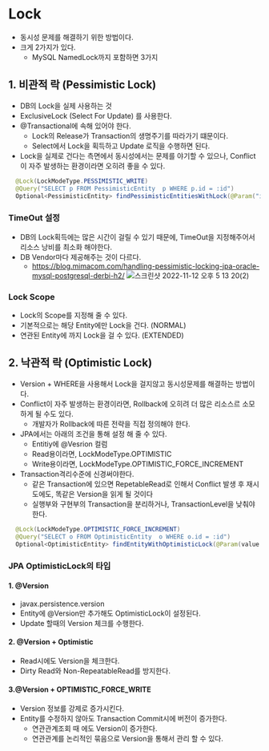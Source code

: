 # Lock
- 동시성 문제를 해결하기 위한 방법이다.
- 크게 2가지가 있다.
  - MySQL NamedLock까지 포함하면 3가지

## 1. 비관적 락 (Pessimistic Lock)
- DB의 Lock을 실제 사용하는 것
- ExclusiveLock (Select For Update) 를 사용한다.
- @Transactional에 속해 있어야 한다.
  - Lock의 Release가 Transaction의 생명주기를 따라가기 떄문이다.
  - Select에서 Lock을 획득하고 Update 로직을 수행하면 된다.
- Lock을 실제로 건다는 측면에서 동시성에서는 문제를 야기할 수 있으나, Conflict이 자주 발생하는 환경이라면 오히려 좋을 수 있다.
```java
  @Lock(LockModeType.PESSIMISTIC_WRITE)
  @Query("SELECT p FROM PessimisticEntity  p WHERE p.id = :id")
  Optional<PessimisticEntity> findPessimisticEntitiesWithLock(@Param("id") Long id);
```


### TimeOut 설정
- DB의 Lock획득에는 많은 시간이 걸릴 수 있기 때문에, TimeOut을 지정해주어서 리소스 낭비를 최소화 해야한다.
- DB Vendor마다 제공해주는 것이 다르다.
  - https://blog.mimacom.com/handling-pessimistic-locking-jpa-oracle-mysql-postgresql-derbi-h2/ 
![스크린샷 2022-11-12 오후 5 13 20(2)](https://user-images.githubusercontent.com/57896918/201474705-e6f535cd-50cd-4205-9a6e-df39f9d363a6.png)

### Lock Scope
- Lock의 Scope를 지정해 줄 수 있다.
- 기본적으로는 해당 Entity에만 Lock을 건다. (NORMAL)
- 연관된 Entity에 까지 Lock을 걸 수 있다. (EXTENDED)


## 2. 낙관적 락 (Optimistic Lock)
- Version + WHERE을 사용해서 Lock을 걸지않고 동시성문제를 해결하는 방법이다.
- Conflict이 자주 발생하는 환경이라면, Rollback에 오히려 더 많은 리소스르 소모하게 될 수도 있다.
  - 개발자가 Rollback에 따른 전략을 직접 정의해야 한다.
- JPA에서는 아래의 조건을 통해 설정 해 줄 수 있다.
  - Entitiy에 @Vesrion 컬럼
  - Read용이라면, LockModeType.OPTIMISTIC
  - Write용이라면, LockModeType.OPTIMISTIC_FORCE_INCREMENT
- Transaction격리수준에 신경써야한다.
  - 같은 Transaction에 있으면 RepetableRead로 인해서 Conflict 발생 후 재시도에도, 똑같은 Version을 읽게 될 것이다
  - 실행부와 구현부의 Transaction을 분리하거나, TransactionLevel을 낮춰야한다.

```java
  @Lock(LockModeType.OPTIMISTIC_FORCE_INCREMENT)
  @Query("SELECT o FROM OptimisticEntity  o WHERE o.id = :id")
  Optional<OptimisticEntity> findEntityWithOptimisticLock(@Param(value = "id") Long id);
```

### JPA OptimisticLock의 타입

#### 1. @Version 
- javax.persistence.version
- Entity에 @Version만 추가해도 OptimisticLock이 설정된다.
- Update 할때의 Version 체크를 수행한다.

#### 2. @Version + Optimistic
- Read시에도 Version을 체크한다.
- Dirty Read와 Non-RepeatableRead를 방지한다.

#### 3.@Version + OPTIMISTIC_FORCE_WRITE
- Version 정보를 강제로 증가시킨다.
- Entity를 수정하지 않아도 Transaction Commit시에 버전이 증가한다.
  - 연관관계조회 때 에도 Version이 증가한다.
  - 연관관계를 논리적인 묶음으로 Version을 통해서 관리 할 수 있다.